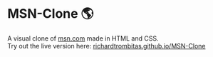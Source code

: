 # MSN-Clone 🌎
A visual clone of [msn.com](http://www.msn.com/) made in HTML and CSS.  
Try out the live version here: [richardtrombitas.github.io/MSN-Clone](https://richardtrombitas.github.io/MSN-Clone)

